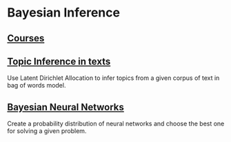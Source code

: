 # Bayesian Inference

## [Courses]()

## [Topic Inference in texts](https://github.com/mihaighidoveanu/ai-school/tree/master/1.3.BayesianInference/Chapter1)

Use Latent Dirichlet Allocation to infer topics from a given corpus of text in bag of words model.

## [Bayesian Neural Networks](https://github.com/mihaighidoveanu/ai-school/tree/master/1.3.BayesianInference/Chapter2)

Create a probability distribution of neural networks and choose the best one for solving a given problem. 

